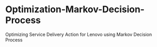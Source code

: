 # Optimization-Markov-Decision-Process
Optimizing Service Delivery Action for Lenovo using Markov Decision Process
